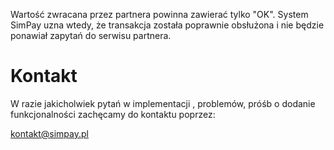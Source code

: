 Wartość zwracana przez partnera powinna zawierać tylko "OK". System SimPay uzna wtedy, że transakcja została poprawnie obsłużona i nie będzie ponawiał zapytań do serwisu partnera.

# Kontakt
W razie jakicholwiek pytań w implementacji , problemów, próśb o dodanie funkcjonalności zachęcamy do kontaktu poprzez:

<kontakt@simpay.pl>
